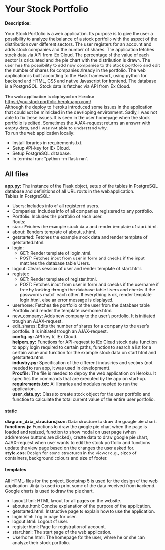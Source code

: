 # Your Stock Portfolio
#### Description:
Your Stock Portfolio is a web application. Its purpose is to give the user a possibility to analyze the balance of a stock portfolio with the aspect of the distribution over different sectors. The user registers for an account and adds stock companies and the number of shares. The application fetches stock data via API from IEx Cloud. The percentage of the value of each sector is calculated and the pie chart with the distribution is drawn. The user has the possibility to add new companies to the stock portfolio and edit the number of shares for companies already in the portfolio.
The web application is built according to the Flask framework, using python for backend and HTML, CSS and native Javascript for frontend. The database is a PostgreSQL. Stock data is fetched via API from IEx Cloud. <br />
<br />
The web application is deployed on Heroku: https://yourstockportfolio.herokuapp.com/ <br />
Although the deploy to Heroku introduced some issues in the application that could not be mimicked in the developing environment. Sadly, I was not able to fix these issues. It is seen in the user homepage when the stock portfolio is edited. Sometimes the AJAX-request returns an answer with empty data, and I was not able to understand why.
<br />
To run the web application locally: <br />
- Install libraries in requirements.txt.
- Setup API-key for IEx Cloud.
- Setup PostgreSQL database.
- In terminal run: “python -m flask run”.
## All files
**app.py:** 	The instance of the Flask object, setup of the tables in PostgreSQL database and definitions of all URL routs in the web application. <br />
Tables in PostgreSQL: <br />
- Users: Includes info of all registered users.
- Companies: Includes info of all companies registered to any portfolio.
- Portfolio: Includes the portfolio of each user. <br />
Routs: <br />
- start: Fetches the example stock data and render template of start.html.
- about: Renders template of aboutus.html.
- getstarted: Fetches the example stock data and render template of getstarted.html.
- login: 
    - GET: Render template of login.html.
    - POST: Fetches input from user in form and checks if the input matches the database table Users. 
- logout: Clears session of user and render template of start.html.
- register: 
    - GET: Render template of register.html.
    - POST: Fetches input from user in form and checks if the username if free by looking through the database table Users and checks if the passwords match each other. If everything is ok, render template login.html, else an error message is displayed.
- userhome: Fetches the portfolio of the user from the database table Portfolio and render the template userhome.html.
- new_company: Adds new company to the user’s portfolio. It is initiated trough an AJAX-request.
- edit_shares: Edits the number of shares for a company to the user’s portfolio. It is initiated trough an AJAX-request. <br />
**config.py:**	API key to IEx Cloud. <br />
**helpers.py:** 	Functions for API-request to IEx Cloud stock data, function to apply login required to certain paths, function to search a list for a certain value and function for the example stock data on start.html and getstarted.html. <br />
**industry.py:** 	Specification of the different industries and sectors (not needed to run app, it was used in development). <br />
**Procfile:** 	The file is needed to deploy the web application on Heroku. It specifies the commands that are executed by the app on start-up. <br />
**requirements.txt:** All libraries and modules needed to run the application. <br />
**user_data.py:** 	Class to create stock object for the user portfolio and function to calculate the total current value of the entire user portfolio. <br />
#### static
**diagram_data_structure.json:** Data structure to draw the google pie chart. <br />
**functions.js:** Functions to draw the google pie chart when the page is loaded and resized, function to show modal on user page (when add/remove buttons are clicked), create data to draw google pie chart, AJAX-request when user wants to edit the stock portfolio and functions update the view page based on the changes the user asked for. <br />
**style.css:** Design for some structures in the viewer e.g., sizes of containers, background colours and size of footer. <br />
#### templates
All HTML-files for the project. Bootstrap 5 is used for the design of the web application. Jinja is used to print some of the data received from backend. Google charts is used to draw the pie chart. <br />
- layout.html: HTML layout for all pages on the website.
- aboutus.html: Concise explanation of the purpose of the application.
- getstarted.html: Instructive page to explain how to use the application.
- login.html: Log in page for user.
- logout.html: Logout of user.
- register.html: Page for registration of account.
- start.html: The start page of the web application.
- Userhome.html: The homepage for the user, where he or she can analyze their stock portfolio.
